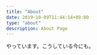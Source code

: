 ```yaml
---
title: "About"
date: 2019-10-09T11:44:14+09:00
type: "about"
description: About Page
---
```


やっています。こうしている今にも。